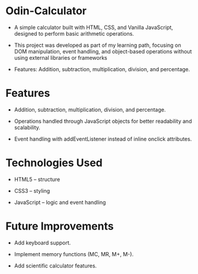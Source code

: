 # Odin-Calculator

- A simple calculator built with HTML, CSS, and Vanilla JavaScript, designed to perform basic arithmetic operations.

- This project was developed as part of my learning path, focusing on DOM manipulation, event handling, and object-based operations without using external libraries or frameworks

- Features: Addition, subtraction, multiplication, division, and percentage.


# Features

- Addition, subtraction, multiplication, division, and percentage.

- Operations handled through JavaScript objects for better readability and scalability.

- Event handling with addEventListener instead of inline onclick attributes.
  

# Technologies Used

- HTML5 – structure

- CSS3 – styling

- JavaScript – logic and event handling
  

# Future Improvements

- Add keyboard support.
  
- Implement memory functions (MC, MR, M+, M-).
  
- Add scientific calculator features.
